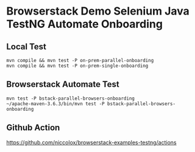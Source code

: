 # Browserstack Demo Selenium Java TestNG Automate Onboarding

## Local Test

```
mvn compile && mvn test -P on-prem-parallel-onboarding
mvn compile && mvn test -P on-prem-single-onboarding
```

## Browserstack Automate Test

```
mvn test -P bstack-parallel-browsers-onboarding
~/apache-maven-3.6.3/bin/mvn test -P bstack-parallel-browsers-onboarding
```

## Github Action

https://github.com/niccolox/browserstack-examples-testng/actions
